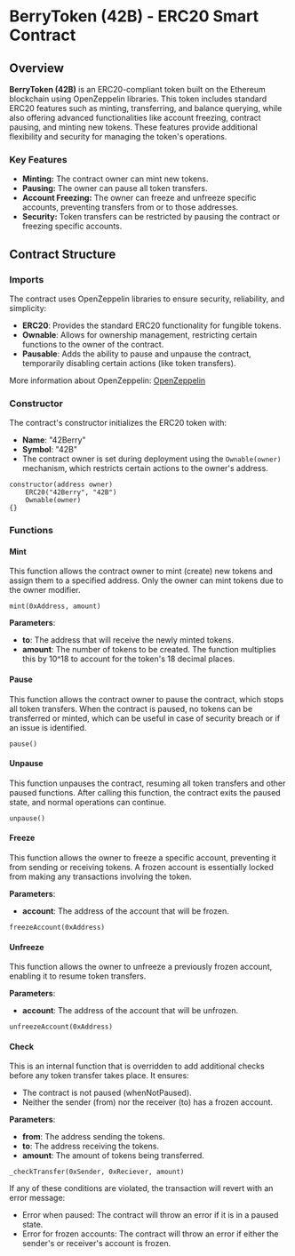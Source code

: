 # BerryToken (42B) - ERC20 Smart Contract

## Overview

**BerryToken (42B)** is an ERC20-compliant token built on the Ethereum blockchain using OpenZeppelin libraries. This token includes standard ERC20 features such as minting, transferring, and balance querying, while also offering advanced functionalities like account freezing, contract pausing, and minting new tokens. These features provide additional flexibility and security for managing the token's operations.

### Key Features

- **Minting:** The contract owner can mint new tokens.
- **Pausing:** The owner can pause all token transfers.
- **Account Freezing:** The owner can freeze and unfreeze specific accounts, preventing transfers from or to those addresses.
- **Security:** Token transfers can be restricted by pausing the contract or freezing specific accounts.

## Contract Structure

### Imports

The contract uses OpenZeppelin libraries to ensure security, reliability, and simplicity:

- **ERC20**: Provides the standard ERC20 functionality for fungible tokens.
- **Ownable**: Allows for ownership management, restricting certain functions to the owner of the contract.
- **Pausable**: Adds the ability to pause and unpause the contract, temporarily disabling certain actions (like token transfers).

More information about OpenZeppelin: [OpenZeppelin](https://docs.openzeppelin.com/contracts/5.x/api/token/erc20#ERC20)

### Constructor

The contract's constructor initializes the ERC20 token with:
- **Name**: "42Berry"
- **Symbol**: "42B"
- The contract owner is set during deployment using the `Ownable(owner)` mechanism, which restricts certain actions to the owner's address.

```solidity
constructor(address owner)
    ERC20("42Berry", "42B")
    Ownable(owner)
{}
```

### Functions

#### Mint

This function allows the contract owner to mint (create) new tokens and assign them to a specified address. Only the owner can mint tokens due to the owner modifier.

```solidity
mint(0xAddress, amount)
```

**Parameters**:
- **to**: The address that will receive the newly minted tokens.
- **amount**: The number of tokens to be created. The function multiplies this by 10^18 to account for the token's 18 decimal places.

#### Pause

This function allows the contract owner to pause the contract, which stops all token transfers. When the contract is paused, no tokens can be transferred or minted, which
can be useful in case of security breach or if an issue is identified.

```solidity
pause()
```

#### Unpause

This function unpauses the contract, resuming all token transfers and other paused functions. After calling this function, the contract exits the paused state, and normal operations can continue.

```solidity
unpause()
```

#### Freeze

This function allows the owner to freeze a specific account, preventing it from sending or receiving tokens. A frozen account is essentially locked from making any transactions involving the token.

**Parameters**:
- **account**: The address of the account that will be frozen.

```solidity
freezeAccount(0xAddress)
```

#### Unfreeze

This function allows the owner to unfreeze a previously frozen account, enabling it to resume token transfers.

**Parameters**:
- **account**: The address of the account that will be unfrozen.

```solidity
unfreezeAccount(0xAddress)
```

#### Check

This is an internal function that is overridden to add additional checks before any token transfer takes place. It ensures:
- The contract is not paused (whenNotPaused).
- Neither the sender (from) nor the receiver (to) has a frozen account.

**Parameters**:
- **from**: The address sending the tokens.
- **to**: The address receiving the tokens.
- **amount**: The amount of tokens being transferred.

```solidity
_checkTransfer(0xSender, 0xReciever, amount)
```

If any of these conditions are violated, the transaction will revert with an error message:
- Error when paused: The contract will throw an error if it is in a paused state.
- Error for frozen accounts: The contract will throw an error if either the sender's or receiver's account is frozen.
